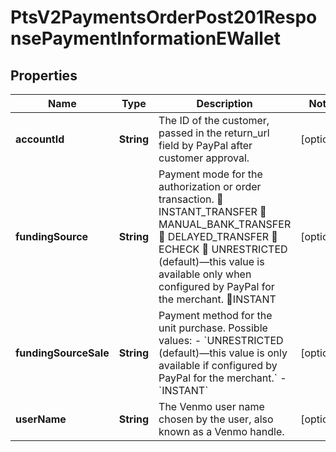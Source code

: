 
# PtsV2PaymentsOrderPost201ResponsePaymentInformationEWallet

## Properties
Name | Type | Description | Notes
------------ | ------------- | ------------- | -------------
**accountId** | **String** | The ID of the customer, passed in the return_url field by PayPal after customer approval. |  [optional]
**fundingSource** | **String** | Payment mode for the authorization or order transaction.  INSTANT_TRANSFER  MANUAL_BANK_TRANSFER  DELAYED_TRANSFER  ECHECK  UNRESTRICTED (default)—this value is available only when configured by PayPal for the merchant. INSTANT |  [optional]
**fundingSourceSale** | **String** | Payment method for the unit purchase. Possible values: - &#x60;UNRESTRICTED (default)—this value is only available if configured by PayPal for the merchant.&#x60; - &#x60;INSTANT&#x60;  |  [optional]
**userName** | **String** | The Venmo user name chosen by the user, also known as a Venmo handle.  |  [optional]



